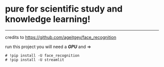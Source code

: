 
# pure for scientific study and knowledge learning!


--- 

credits to https://github.com/ageitgey/face_recognition

run this project you will need a ***GPU*** and => 

```
# !pip install -U face_recognition
# !pip install -U streamlit
```



